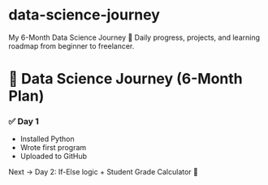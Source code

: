 # data-science-journey
My 6-Month Data Science Journey 🚀 Daily progress, projects, and learning roadmap from beginner to freelancer.
# 🚀 Data Science Journey (6-Month Plan)

### ✅ Day 1
- Installed Python
- Wrote first program
- Uploaded to GitHub

Next → Day 2: If-Else logic + Student Grade Calculator 🎯
